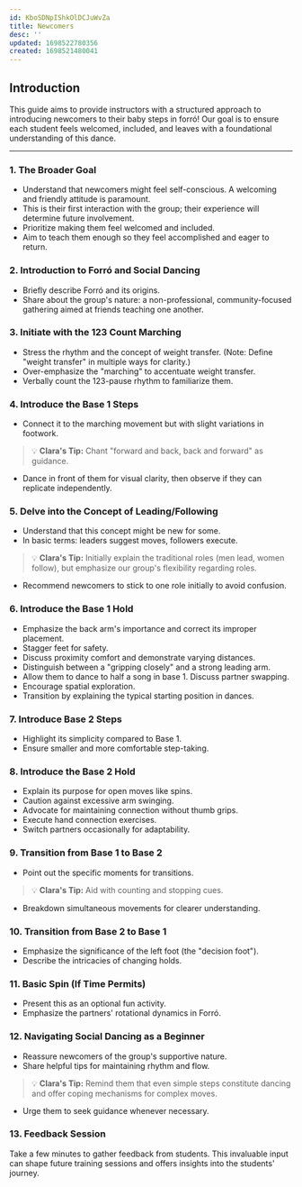 ```yaml
---
id: KboSDNpIShkOlDCJuWvZa
title: Newcomers
desc: ''
updated: 1698522780356
created: 1698521480041
---
```



## **Introduction**

This guide aims to provide instructors with a structured approach to introducing newcomers to their baby steps in forró! Our goal is to ensure each student feels welcomed, included, and leaves with a foundational understanding of this dance.

---

### **1. The Broader Goal**

- Understand that newcomers might feel self-conscious. A welcoming and friendly attitude is paramount.
- This is their first interaction with the group; their experience will determine future involvement.
- Prioritize making them feel welcomed and included.
- Aim to teach them enough so they feel accomplished and eager to return.

### **2. Introduction to Forró and Social Dancing**

- Briefly describe Forró and its origins.
- Share about the group's nature: a non-professional, community-focused gathering aimed at friends teaching one another.

### **3. Initiate with the 123 Count Marching**

- Stress the rhythm and the concept of weight transfer. (Note: Define "weight transfer" in multiple ways for clarity.)
- Over-emphasize the "marching" to accentuate weight transfer.
- Verbally count the 123-pause rhythm to familiarize them.

### **4. Introduce the Base 1 Steps**

- Connect it to the marching movement but with slight variations in footwork.

> 💡 **Clara's Tip:** Chant "forward and back, back and forward" as guidance.

- Dance in front of them for visual clarity, then observe if they can replicate independently.

### **5. Delve into the Concept of Leading/Following**

- Understand that this concept might be new for some.
- In basic terms: leaders suggest moves, followers execute.

> 💡 **Clara's Tip:** Initially explain the traditional roles (men lead, women follow), but emphasize our group's flexibility regarding roles.

- Recommend newcomers to stick to one role initially to avoid confusion.

### **6. Introduce the Base 1 Hold**

- Emphasize the back arm's importance and correct its improper placement.
- Stagger feet for safety.
- Discuss proximity comfort and demonstrate varying distances.
- Distinguish between a "gripping closely" and a strong leading arm.
- Allow them to dance to half a song in base 1. Discuss partner swapping.
- Encourage spatial exploration.
- Transition by explaining the typical starting position in dances.

### **7. Introduce Base 2 Steps**

- Highlight its simplicity compared to Base 1.
- Ensure smaller and more comfortable step-taking.

### **8. Introduce the Base 2 Hold**

- Explain its purpose for open moves like spins.
- Caution against excessive arm swinging.
- Advocate for maintaining connection without thumb grips.
- Execute hand connection exercises.
- Switch partners occasionally for adaptability.

### **9. Transition from Base 1 to Base 2**

- Point out the specific moments for transitions.

> 💡 **Clara's Tip:** Aid with counting and stopping cues.

- Breakdown simultaneous movements for clearer understanding.

### **10. Transition from Base 2 to Base 1**

- Emphasize the significance of the left foot (the "decision foot").
- Describe the intricacies of changing holds.

### **11. Basic Spin (If Time Permits)**

- Present this as an optional fun activity.
- Emphasize the partners' rotational dynamics in Forró.

### **12. Navigating Social Dancing as a Beginner**

- Reassure newcomers of the group's supportive nature.
- Share helpful tips for maintaining rhythm and flow.

> 💡 **Clara's Tip:** Remind them that even simple steps constitute dancing and offer coping mechanisms for complex moves.

- Urge them to seek guidance whenever necessary.

### **13. Feedback Session**

Take a few minutes to gather feedback from students. This invaluable input can shape future training sessions and offers insights into the students' journey.
